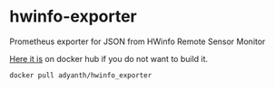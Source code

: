 # hwinfo-exporter
Prometheus exporter for JSON from HWinfo Remote Sensor Monitor

[Here it is](https://hub.docker.com/r/adyanth/hwinfo_exporter) on docker hub if you do not want to build it.

`docker pull adyanth/hwinfo_exporter`
